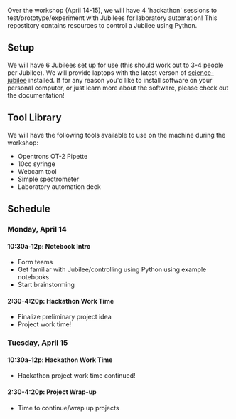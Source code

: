 Over the workshop (April 14-15), we will have 4 'hackathon' sessions to test/prototype/experiment with Jubilees for laboratory automation! This repostitory contains resources to control a Jubilee using Python.

## Setup
We will have 6 Jubilees set up for use (this should work out to 3-4 people per Jubilee). We will provide laptops with the latest verson of [science-jubilee](https://science-jubilee.readthedocs.io/en/latest/) installed.
If for any reason you'd like to install software on your personal computer, or just learn more about the software, please check out the documentation!

## Tool Library
We will have the following tools available to use on the machine during the workshop:
- Opentrons OT-2 Pipette
- 10cc syringe
- Webcam tool
- Simple spectrometer
- Laboratory automation deck

## Schedule
### Monday, April 14
#### 10:30a-12p: Notebook Intro
- Form teams
- Get familiar with Jubilee/controlling using Python using example notebooks
- Start brainstorming

#### 2:30-4:20p: Hackathon Work Time
- Finalize preliminary project idea
- Project work time!

### Tuesday, April 15
#### 10:30a-12p: Hackathon Work Time
- Hackathon project work time continued!

#### 2:30-4:20p: Project Wrap-up
- Time to continue/wrap up projects

